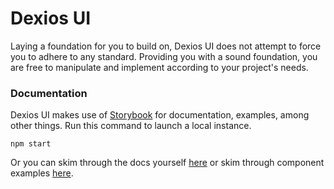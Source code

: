 # Dexios UI

Laying a foundation for you to build on, Dexios UI does not attempt to force you to adhere to any standard.
Providing you with a sound foundation, you are free to manipulate and implement according to your project's needs.

### Documentation

Dexios UI makes use of [Storybook](https://storybook.js.org) for documentation, examples, among other things.
Run this command to launch a local instance.

```shell
npm start
```

Or you can skim through the docs yourself [here](./tree/main/src/stories/docs) or skim through component examples [here](./tree/main/src/stories/components/html).
